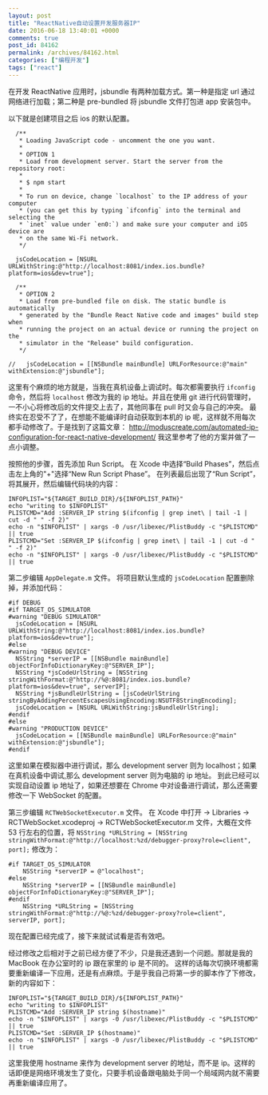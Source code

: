 ```yaml
---
layout: post
title: "ReactNative自动设置开发服务器IP"
date: 2016-06-18 13:40:01 +0000
comments: true
post_id: 84162
permalink: /archives/84162.html
categories: ["编程开发"]
tags: ["react"]
---
```


在开发 ReactNative 应用时，jsbundle 有两种加载方式。第一种是指定 url 通过网络进行加载；第二种是 pre-bundled 将 jsbundle 文件打包进 app 安装包中。

以下就是创建项目之后 ios 的默认配置。

```
  /**
   * Loading JavaScript code - uncomment the one you want.
   *
   * OPTION 1
   * Load from development server. Start the server from the repository root:
   *
   * $ npm start
   *
   * To run on device, change `localhost` to the IP address of your computer
   * (you can get this by typing `ifconfig` into the terminal and selecting the
   * `inet` value under `en0:`) and make sure your computer and iOS device are
   * on the same Wi-Fi network.
   */

  jsCodeLocation = [NSURL URLWithString:@"http://localhost:8081/index.ios.bundle?platform=ios&dev=true"];

  /**
   * OPTION 2
   * Load from pre-bundled file on disk. The static bundle is automatically
   * generated by the "Bundle React Native code and images" build step when
   * running the project on an actual device or running the project on the
   * simulator in the "Release" build configuration.
   */

//   jsCodeLocation = [[NSBundle mainBundle] URLForResource:@"main" withExtension:@"jsbundle"];
```

这里有个麻烦的地方就是，当我在真机设备上调试时。每次都需要执行 `ifconfig` 命令，然后将 `localhost` 修改为我的 ip 地址。并且在使用 git 进行代码管理时，一不小心将修改后的文件提交上去了，其他同事在 pull 时又会与自己的冲突。
最终实在忍受不了了，在想能不能编译时自动获取到本机的 ip 呢，这样就不用每次都手动修改了。于是找到了这篇文章： http://moduscreate.com/automated-ip-configuration-for-react-native-development/
我这里参考了他的方案并做了一点小调整。

按照他的步骤，首先添加 Run Script。
在 Xcode 中选择“Build Phases”，然后点击左上角的"+"选择“New Run Script Phase”。
在列表最后出现了“Run Script”，将其展开，然后编辑代码块的内容：

```
INFOPLIST="${TARGET_BUILD_DIR}/${INFOPLIST_PATH}"
echo "writing to $INFOPLIST"
PLISTCMD="Add :SERVER_IP string $(ifconfig | grep inet\ | tail -1 | cut -d " " -f 2)"
echo -n "$INFOPLIST" | xargs -0 /usr/libexec/PlistBuddy -c "$PLISTCMD" || true
PLISTCMD="Set :SERVER_IP $(ifconfig | grep inet\ | tail -1 | cut -d " " -f 2)"
echo -n "$INFOPLIST" | xargs -0 /usr/libexec/PlistBuddy -c "$PLISTCMD" || true
```

第二步编辑 `AppDelegate.m` 文件。
将项目默认生成的 `jsCodeLocation` 配置删除掉，并添加代码：

```
#if DEBUG
#if TARGET_OS_SIMULATOR
#warning "DEBUG SIMULATOR"
  jsCodeLocation = [NSURL URLWithString:@"http://localhost:8081/index.ios.bundle?platform=ios&dev=true"];
#else
#warning "DEBUG DEVICE"
  NSString *serverIP = [[NSBundle mainBundle] objectForInfoDictionaryKey:@"SERVER_IP"];
  NSString *jsCodeUrlString = [NSString stringWithFormat:@"http://%@:8081/index.ios.bundle?platform=ios&dev=true", serverIP];
  NSString *jsBundleUrlString = [jsCodeUrlString stringByAddingPercentEscapesUsingEncoding:NSUTF8StringEncoding];
  jsCodeLocation = [NSURL URLWithString:jsBundleUrlString];
#endif
#else
#warning "PRODUCTION DEVICE"
  jsCodeLocation = [[NSBundle mainBundle] URLForResource:@"main" withExtension:@"jsbundle"];
#endif
```

这里如果在模拟器中进行调试，那么 development server 则为 localhost；如果在真机设备中调试,那么 development server 则为电脑的 ip 地址。
到此已经可以实现自动设置 ip 地址了，如果还想要在 Chrome 中对设备进行调试，那么还需要修改一下 WebSocket 的配置。

第三步编辑 `RCTWebSocketExecutor.m` 文件。
在 Xcode 中打开 <YourProject> -> Libraries -> RCTWebSocket.xcodeproj -> RCTWebSocketExecutor.m 文件，大概在文件 53 行左右的位置，将 `NSString *URLString = [NSString stringWithFormat:@"http://localhost:%zd/debugger-proxy?role=client", port];` 修改为：

```
#if TARGET_OS_SIMULATOR
    NSString *serverIP = @"localhost";
#else
    NSString *serverIP = [[NSBundle mainBundle] objectForInfoDictionaryKey:@"SERVER_IP"];
#endif
    NSString *URLString = [NSString stringWithFormat:@"http://%@:%zd/debugger-proxy?role=client", serverIP, port];
```

现在配置已经完成了，接下来就试试看是否有效吧。

经过修改之后相对于之前已经方便了不少，只是我还遇到一个问题。那就是我的 MacBook 在办公室时的 ip 跟在家里的 ip 是不同的。
这样的话每次切换环境都需要重新编译一下应用，还是有点麻烦。于是乎我自己将第一步的脚本作了下修改，新的内容如下：

```
INFOPLIST="${TARGET_BUILD_DIR}/${INFOPLIST_PATH}"
echo "writing to $INFOPLIST"
PLISTCMD="Add :SERVER_IP string $(hostname)"
echo -n "$INFOPLIST" | xargs -0 /usr/libexec/PlistBuddy -c "$PLISTCMD" || true
PLISTCMD="Set :SERVER_IP $(hostname)"
echo -n "$INFOPLIST" | xargs -0 /usr/libexec/PlistBuddy -c "$PLISTCMD" || true
```

这里我使用 hostname 来作为 development server 的地址，而不是 ip。这样的话即便是网络环境发生了变化，只要手机设备跟电脑处于同一个局域网内就不需要再重新编译应用了。

